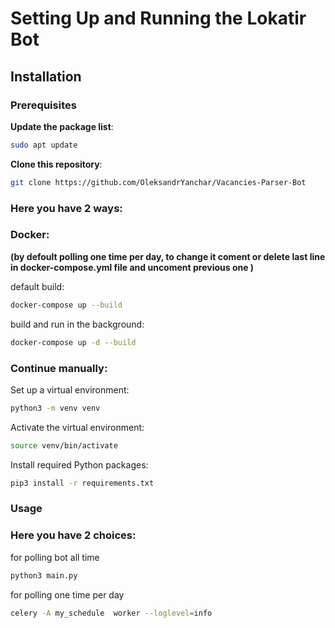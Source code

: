 # Setting Up and Running the Lokatir Bot


## Installation


### Prerequisites

 **Update the package list**:

```bash
sudo apt update
```
      
 **Clone this repository**:

```bash
git clone https://github.com/OleksandrYanchar/Vacancies-Parser-Bot
```

### Here you have 2 ways:

### Docker:
**(by defoult polling one time per day, to change it coment or delete last line in docker-compose.yml file and uncoment previous one )**

default build:
```bash
docker-compose up --build
```
build and run in the background:
```bash
docker-compose up -d --build
```

### Continue manually:

Set up a virtual environment:

```bash
python3 -m venv venv
```

 Activate the virtual environment:
    
```bash
source venv/bin/activate
```
 Install required Python packages:

```bash
pip3 install -r requirements.txt
```
### Usage 

### Here you have 2 choices:

for polling bot all time

```bash
python3 main.py
```
for polling one time per day

```bash
celery -A my_schedule  worker --loglevel=info
```